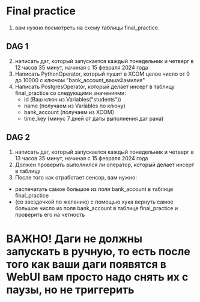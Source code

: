 # Final practice

1. вам нужно посмотреть на схему таблицы final_practice.
## DAG 1
2. написать даг, который запускается каждый понедельник и четверг в 12 часов 35 минут, начиная с 15 февраля 2024 года
3. Написать PythonOperator, который пушит в XCOM целое число от 0 до 10000 с ключом "bank_account_вашаФамилия"
4. Написать PostgresOperator, который делает инсерт в таблицу final_practice со следующими значениями:
   - id (Ваш ключ из Variables("students"))
   - name (получаем из Variables по ключу)
   - bank_account (получаем из XCOM)
   - time_key (минус 7 дней от даты выполнения даг рана)

## DAG 2
1. написать даг, который запускается каждый понедельник и четверг в 13 часов 35 минут, начиная с 15 февраля 2024 года
2. Должен проверить выполнился ли оператор, который делает инсерт в таблицу
3. После того как отработает сенсор, вам нужно:
- распечатать самое большое из поля bank_account в таблице final_practice
- (со звездочкой по желанию) c помощью хука вернуть самое большое число из поля bank_account в таблице final_practice и проверить его на четность

# ВАЖНО! Даги не должны запускать в ручную, то есть после того как ваши даги появятся в WebUI вам просто надо снять их с паузы, но не триггерить

